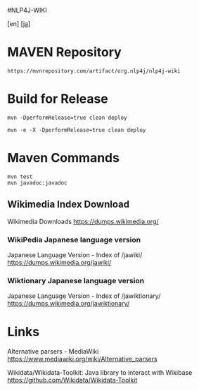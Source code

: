 #NLP4J-WIKI

\[en\] \[[ja](README_ja.md)\]


# MAVEN Repository

	https://mvnrepository.com/artifact/org.nlp4j/nlp4j-wiki

# Build for Release

	mvn -DperformRelease=true clean deploy

	mvn -e -X -DperformRelease=true clean deploy
	
# Maven Commands

	mvn test
	mvn javadoc:javadoc

## Wikimedia Index Download

Wikimedia Downloads
https://dumps.wikimedia.org/

### WikiPedia Japanese language version

Japanese Language Version - Index of /jawiki/
https://dumps.wikimedia.org/jawiki/

### Wiktionary Japanese language version

Japanese Language Version - Index of /jawiktionary/
https://dumps.wikimedia.org/jawiktionary/


# Links

Alternative parsers - MediaWiki
https://www.mediawiki.org/wiki/Alternative_parsers


Wikidata/Wikidata-Toolkit: Java library to interact with Wikibase
https://github.com/Wikidata/Wikidata-Toolkit



